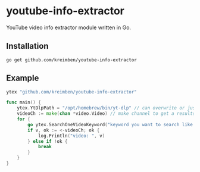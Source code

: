 # youtube-info-extractor
YouTube video info extractor module written in Go.

## Installation
```
go get github.com/kreimben/youtube-info-extractor
```

## Example
```go
ytex "github.com/kreimben/youtube-info-extractor"

func main() {
    ytex.YtDlpPath = "/opt/homebrew/bin/yt-dlp" // can overwrite or just use it.
    videoCh := make(chan *video.Video) // make channel to get a results.
    for {
        go ytex.SearchOneVideoKeyword("keyword you want to search like using youtube", videoCh)
        if v, ok := <-videoCh; ok {
            log.Println("video: ", v)
        } else if !ok {
            break
        }
    }
}
```
